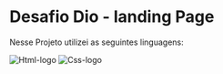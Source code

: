 <h1>Desafio Dio - landing Page</h1>

<p>Nesse Projeto utilizei as seguintes linguagens:</p>
 <img src="https://img.shields.io/badge/HTML5-E34F26?style=for-the-badge&logo=html5&logoColor=white" alt="Html-logo"/>
 <img src="https://img.shields.io/badge/CSS3-1572B6?style=for-the-badge&logo=css3&logoColor=white" alt="Css-logo"/>

